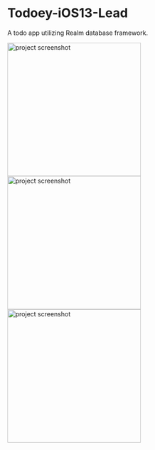 # Todoey-iOS13-Lead
A todo app utilizing Realm database framework.

<p float="left">
<img src="https://raw.githubusercontent.com/dkerdker/Flash-Chat-iOS13-Mod/master/Flash%20Chat%20iOS13/Assets.xcassets/screenshots/screenshot1.png" width="300" alt="project screenshot" />
<img src="https://raw.githubusercontent.com/dkerdker/Flash-Chat-iOS13-Mod/master/Flash%20Chat%20iOS13/Assets.xcassets/screenshots/screenshot2.png" width="300" alt="project screenshot" />
<img src="https://raw.githubusercontent.com/dkerdker/Flash-Chat-iOS13-Mod/master/Flash%20Chat%20iOS13/Assets.xcassets/screenshots/screenshot3.png" width="300" alt="project screenshot" />
</p>
